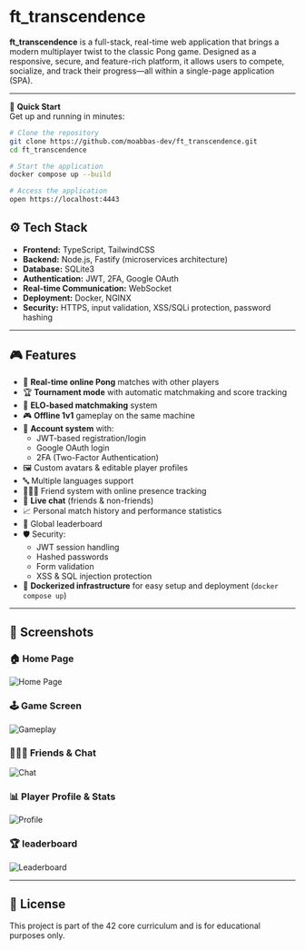 # ft_transcendence

**ft_transcendence** is a full-stack, real-time web application that brings a modern multiplayer twist to the classic Pong game. Designed as a responsive, secure, and feature-rich platform, it allows users to compete, socialize, and track their progress—all within a single-page application (SPA).

---

🚀 **Quick Start**  
Get up and running in minutes:

```bash
# Clone the repository
git clone https://github.com/moabbas-dev/ft_transcendence.git
cd ft_transcendence

# Start the application
docker compose up --build

# Access the application
open https://localhost:4443
```
## ⚙️ Tech Stack

- **Frontend:** TypeScript, TailwindCSS
- **Backend:** Node.js, Fastify (microservices architecture)
- **Database:** SQLite3
- **Authentication:** JWT, 2FA, Google OAuth
- **Real-time Communication:** WebSocket
- **Deployment:** Docker, NGINX
- **Security:** HTTPS, input validation, XSS/SQLi protection, password hashing

---

## 🎮 Features

- 🔴 **Real-time online Pong** matches with other players  
- 🏆 **Tournament mode** with automatic matchmaking and score tracking  
- 🧠 **ELO-based matchmaking** system  
- 🎮 **Offline 1v1** gameplay on the same machine  
- 👤 **Account system** with:
  - JWT-based registration/login
  - Google OAuth login
  - 2FA (Two-Factor Authentication)  
- 🖼️ Custom avatars & editable player profiles
- 🔤 Multiple languages support  
- 🧑‍🤝‍🧑 Friend system with online presence tracking  
- 💬 **Live chat** (friends & non-friends)  
- 📈 Personal match history and performance statistics  
- 🏅 Global leaderboard  
- 🛡️ Security:
  - JWT session handling
  - Hashed passwords
  - Form validation
  - XSS & SQL injection protection  
- 🐳 **Dockerized infrastructure** for easy setup and deployment (`docker compose up`)  

---

## 📸 Screenshots

### 🏠 Home Page
![Home Page](screenshots/home.png)

### 🕹️ Game Screen
![Gameplay](screenshots/game.png)

### 🧑‍🤝‍🧑 Friends & Chat
![Chat](screenshots/chat.png)

### 📊 Player Profile & Stats
![Profile](screenshots/profile.png)

### 🏆 leaderboard
![Leaderboard](screenshots/leaderboard.png)

---

## 📝 License

This project is part of the 42 core curriculum and is for educational purposes only.
